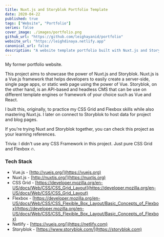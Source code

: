 ```yaml
---
title: Nuxt.js and Storyblok Portfolio Template
date: 2020-04-22
published: true
tags: ["Website", "Portfolio"]
series: false
cover_image: ./images/portfolio.png
github_url: "https://github.com/leighayanid/portfolio"
website_url: "https://leighdinaya.netlify.app"
canonical_url: false
description: "A website template portfolio built with Nuxt.js and Storyblok"
---
```


My former portfolio website.

This project aims to showcase the power of Nuxt.js and Storyblok.
Nuxt.js is a Vue.js framework that helps developers to easily create a server-side, single page apps, or static web page using the power of Vue. Storyblok, on the other hand, is an API-based and headless CMS that can be use on different template engines or framework of your choice such as Vue and React.

I built this, originally, to practice my CSS Grid and Flexbox skills while also mastering Nuxt.js. I later on connect to Storyblok to host data for project and blog pages.

If you're trying Nuxt and Storyblok together, you can check this project as your learning references.

Trivia: I didn't use any CSS Framework in this project. Just pure CSS Grid and Flexbox 🔥.

### Tech Stack

- Vue.js - [http://vuejs.org/](https://vuejs.org)<br/>
- Nuxt.js - [http://nuxtjs.org/](https://nuxtjs.org)<br/>
- CSS Grid - [https://developer.mozilla.org/en-US/docs/Web/CSS/CSS_Grid_Layout](https://developer.mozilla.org/en-US/docs/Web/CSS/CSS_Grid_Layout)<br/>
- Flexbox - [https://developer.mozilla.org/en-US/docs/Web/CSS/CSS_Flexible_Box_Layout/Basic_Concepts_of_Flexbox](https://developer.mozilla.org/en-US/docs/Web/CSS/CSS_Flexible_Box_Layout/Basic_Concepts_of_Flexbox)<br/>
- Netlify - [https://vuejs.org/](https://netlify.com)<br/>
- Storyblok - [https://www.storyblok.com/](https://storyblok.com)
